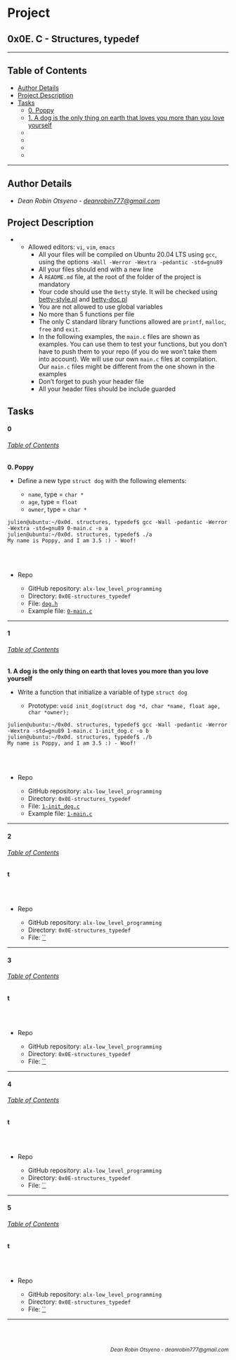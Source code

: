 # Project 
## **0x0E. C - Structures, typedef**
---
## Table of Contents
- [Author Details](#author-details)
- [Project Description](#project-description)
- [Tasks](#tasks)
	- [0. Poppy](#0)
	- [1. A dog is the only thing on earth that loves you more than you love yourself](#1)
	- [](#2)
	- [](#3)
	- [](#4)
	- [](#5)
---
## Author Details
- *Dean Robin Otsyeno - deanrobin777@gmail.com*

## Project Description
- - Allowed editors: `vi`, `vim`, `emacs`
    - All your files will be compiled on Ubuntu 20.04 LTS using `gcc`, using the options `-Wall -Werror -Wextra -pedantic -std=gnu89`
    - All your files should end with a new line
    - A `README.md` file, at the root of the folder of the project is mandatory
    - Your code should use the `Betty` style. It will be checked using [betty-style.pl](https://github.com/alx-tools/Betty/blob/master/betty-style.pl "betty-style.pl") and [betty-doc.pl](https://github.com/alx-tools/Betty/blob/master/betty-doc.pl "betty-doc.pl")
    - You are not allowed to use global variables
    - No more than 5 functions per file
    - The only C standard library functions allowed are `printf`, `malloc`, `free` and `exit`.
    - In the following examples, the `main.c` files are shown as examples. You can use them to test your functions, but you don’t have to push them to your repo (if you do we won’t take them into account). We will use our own `main.c` files at compilation. Our `main.c` files might be different from the one shown in the examples
    - Don’t forget to push your header file
    - All your header files should be include guarded

## Tasks
#### 0
###### [Table of Contents](#table-of-contents)
**0. Poppy**
- Define a new type `struct dog` with the following elements:

    - `name`, type = `char *`
    - `age`, type = `float`
    - `owner`, type = `char *`

```
julien@ubuntu:~/0x0d. structures, typedef$ gcc -Wall -pedantic -Werror -Wextra -std=gnu89 0-main.c -o a
julien@ubuntu:~/0x0d. structures, typedef$ ./a
My name is Poppy, and I am 3.5 :) - Woof!
```

<br></br>
- Repo
    
    - GitHub repository: `alx-low_level_programming`
    - Directory: `0x0E-structures_typedef`
    - File: [`dog.h`](./dog.h)
	- Example file: [`0-main.c`](./0-main.c)
---
#### 1
###### [Table of Contents](#table-of-contents)
**1. A dog is the only thing on earth that loves you more than you love yourself**
- Write a function that initialize a variable of type `struct dog`

    - Prototype: `void init_dog(struct dog *d, char *name, float age, char *owner);`

```
julien@ubuntu:~/0x0d. structures, typedef$ gcc -Wall -pedantic -Werror -Wextra -std=gnu89 1-main.c 1-init_dog.c -o b
julien@ubuntu:~/0x0d. structures, typedef$ ./b
My name is Poppy, and I am 3.5 :) - Woof!
```

<br></br>
- Repo
    
    - GitHub repository: `alx-low_level_programming`
    - Directory: `0x0E-structures_typedef`
    - File: [`1-init_dog.c`](./1-init_dog.c)
	- Example file: [`1-main.c`](./1-main.c)
---
#### 2
###### [Table of Contents](#table-of-contents)
**t**

<br></br>
- Repo
    
    - GitHub repository: `alx-low_level_programming`
    - Directory: `0x0E-structures_typedef`
    - File: [``](./)
---
#### 3
###### [Table of Contents](#table-of-contents)
**t**

<br></br>
- Repo
    
    - GitHub repository: `alx-low_level_programming`
    - Directory: `0x0E-structures_typedef`
    - File: [``](./)
---
#### 4
###### [Table of Contents](#table-of-contents)
**t**

<br></br>
- Repo
    
    - GitHub repository: `alx-low_level_programming`
    - Directory: `0x0E-structures_typedef`
    - File: [``](./)
---
#### 5
###### [Table of Contents](#table-of-contents)
**t**

<br></br>
- Repo
    
    - GitHub repository: `alx-low_level_programming`
    - Directory: `0x0E-structures_typedef`
    - File: [``](./)
---


<br></br>
<div align="right">
  <sub style="font-style: italic"> Dean Robin Otsyeno - deanrobin777@gmail.com</sub>
</div>
